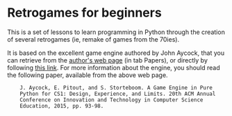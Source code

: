 Retrogames for beginners
========================

This is a set of lessons to learn programming in Python through the 
creation of several retrogames (ie, remake of games from the 70ies). 

It is based on the excellent game engine authored by John Aycock, that
you can retrieve from the [author's web
page](http://pages.cpsc.ucalgary.ca/~aycock/) (in tab Papers), or
directly by following [this 
link](http://pages.cpsc.ucalgary.ca/~aycock/engine.tar.gz). For more 
information about the engine, you should read the following paper, 
available from the above web page.

        J. Aycock, E. Pitout, and S. Storteboom. A Game Engine in Pure
        Python for CS1: Design, Experience, and Limits. 20th ACM Annual
        Conference on Innovation and Technology in Computer Science
        Education, 2015, pp. 93-98.

